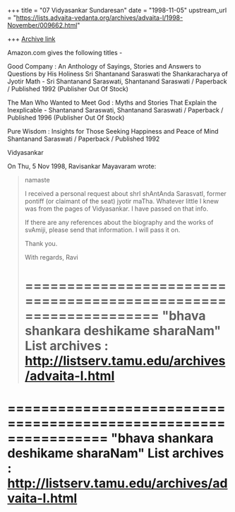 +++
title = "07 Vidyasankar Sundaresan"
date = "1998-11-05"
upstream_url = "https://lists.advaita-vedanta.org/archives/advaita-l/1998-November/009662.html"

+++
[Archive link](https://lists.advaita-vedanta.org/archives/advaita-l/1998-November/009662.html)

Amazon.com gives the following titles -

Good Company : An Anthology of Sayings, Stories and Answers to Questions
by His Holiness Sri Shantanand Saraswati the Shankaracharya of Jyotir
Math - Sri Shantanand Saraswati, Shantanand Saraswati / Paperback /
Published 1992 (Publisher Out Of Stock)

The Man Who Wanted to Meet God : Myths and Stories That Explain the
Inexplicable - Shantanand Saraswati, Shantanand Saraswati / Paperback /
Published 1996 (Publisher Out Of Stock)

Pure Wisdom : Insights for Those Seeking Happiness and Peace of Mind
Shantanand Saraswati / Paperback / Published 1992

Vidyasankar

On Thu, 5 Nov 1998, Ravisankar Mayavaram wrote:

> namaste
>
>  I received a personal request about shrI shAntAnda SarasvatI,
> former pontiff (or claimant of the seat) jyotir maTha. Whatever
> little I knew was from the pages of Vidyasankar. I have passed on
> that info.
>
> If there  are any references about the biography and
> the works of svAmiji, please send that information. I will pass
> it on.
>
> Thank you.
>
> With regards,
> Ravi
>
> ================================================================
> "bhava shankara deshikame sharaNam"
> List archives : http://listserv.tamu.edu/archives/advaita-l.html
> ================================================================
>

================================================================
"bhava shankara deshikame sharaNam"
List archives : http://listserv.tamu.edu/archives/advaita-l.html
================================================================

